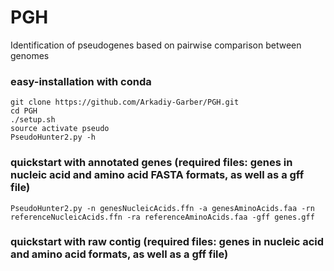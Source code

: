 # PGH
Identification of pseudogenes based on pairwise comparison between genomes

### easy-installation with conda
    git clone https://github.com/Arkadiy-Garber/PGH.git
    cd PGH
    ./setup.sh
    source activate pseudo
    PseudoHunter2.py -h

### quickstart with annotated genes (required files: genes in nucleic acid and amino acid FASTA formats, as well as a gff file)
    PseudoHunter2.py -n genesNucleicAcids.ffn -a genesAminoAcids.faa -rn referenceNucleicAcids.ffn -ra referenceAminoAcids.faa -gff genes.gff
    
### quickstart with raw contig (required files: genes in nucleic acid and amino acid formats, as well as a gff file)
